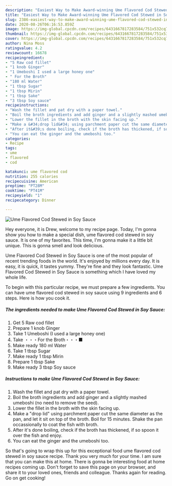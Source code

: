 ```yaml
---
description: "Easiest Way to Make Award-winning Ume Flavored Cod Stewed in Soy Sauce"
title: "Easiest Way to Make Award-winning Ume Flavored Cod Stewed in Soy Sauce"
slug: 2386-easiest-way-to-make-award-winning-ume-flavored-cod-stewed-in-soy-sauce
date: 2020-08-26T06:16:53.859Z
image: https://img-global.cpcdn.com/recipes/6431667817283584/751x532cq70/ume-flavored-cod-stewed-in-soy-sauce-recipe-main-photo.jpg
thumbnail: https://img-global.cpcdn.com/recipes/6431667817283584/751x532cq70/ume-flavored-cod-stewed-in-soy-sauce-recipe-main-photo.jpg
cover: https://img-global.cpcdn.com/recipes/6431667817283584/751x532cq70/ume-flavored-cod-stewed-in-soy-sauce-recipe-main-photo.jpg
author: Nina Moss
ratingvalue: 4.2
reviewcount: 16678
recipeingredient:
- "5 Raw cod fillet"
- "1 knob Ginger"
- "1 Umeboshi I used a large honey one"
- " For the Broth"
- "180 ml Water"
- "1 tbsp Sugar"
- "1 tbsp Mirin"
- "1 tbsp Sake"
- "3 tbsp Soy sauce"
recipeinstructions:
- "Wash the fillet and pat dry with a paper towel."
- "Boil the broth ingredients and add ginger and a slightly mashed umeboshi (no need to remove the seed)."
- "Lower the fillet in the broth with the skin facing up."
- "Make a &#34;drop lid&#34; using parchment paper cut the same diameter as the pan, and let it sit on top of the broth. Boil for 15 minutes.  Shake the pan occassionally to coat the fish with broth."
- "After it&#39;s done boiling, check if the broth has thickened, if so spoon it over the fish and enjoy."
- "You can eat the ginger and the umeboshi too."
categories:
- Recipe
tags:
- ume
- flavored
- cod

katakunci: ume flavored cod 
nutrition: 255 calories
recipecuisine: American
preptime: "PT28M"
cooktime: "PT41M"
recipeyield: "1"
recipecategory: Dinner

---
```



![Ume Flavored Cod Stewed in Soy Sauce](https://img-global.cpcdn.com/recipes/6431667817283584/751x532cq70/ume-flavored-cod-stewed-in-soy-sauce-recipe-main-photo.jpg)

Hey everyone, it is Drew, welcome to my recipe page. Today, I'm gonna show you how to make a special dish, ume flavored cod stewed in soy sauce. It is one of my favorites. This time, I'm gonna make it a little bit unique. This is gonna smell and look delicious.



Ume Flavored Cod Stewed in Soy Sauce is one of the most popular of recent trending foods in the world. It's enjoyed by millions every day. It is easy, it is quick, it tastes yummy. They're fine and they look fantastic. Ume Flavored Cod Stewed in Soy Sauce is something which I have loved my whole life.


To begin with this particular recipe, we must prepare a few ingredients. You can have ume flavored cod stewed in soy sauce using 9 ingredients and 6 steps. Here is how you cook it.

<!--inarticleads1-->

##### The ingredients needed to make Ume Flavored Cod Stewed in Soy Sauce:

1. Get 5 Raw cod fillet
1. Prepare 1 knob Ginger
1. Take 1 Umeboshi (I used a large honey one)
1. Take  ・・・For the Broth・・・■
1. Make ready 180 ml Water
1. Take 1 tbsp Sugar
1. Make ready 1 tbsp Mirin
1. Prepare 1 tbsp Sake
1. Make ready 3 tbsp Soy sauce




<!--inarticleads2-->

##### Instructions to make Ume Flavored Cod Stewed in Soy Sauce:

1. Wash the fillet and pat dry with a paper towel.
1. Boil the broth ingredients and add ginger and a slightly mashed umeboshi (no need to remove the seed).
1. Lower the fillet in the broth with the skin facing up.
1. Make a &#34;drop lid&#34; using parchment paper cut the same diameter as the pan, and let it sit on top of the broth. Boil for 15 minutes.  Shake the pan occassionally to coat the fish with broth.
1. After it&#39;s done boiling, check if the broth has thickened, if so spoon it over the fish and enjoy.
1. You can eat the ginger and the umeboshi too.




So that's going to wrap this up for this exceptional food ume flavored cod stewed in soy sauce recipe. Thank you very much for your time. I am sure that you can make this at home. There is gonna be interesting food at home recipes coming up. Don't forget to save this page on your browser, and share it to your loved ones, friends and colleague. Thanks again for reading. Go on get cooking!
